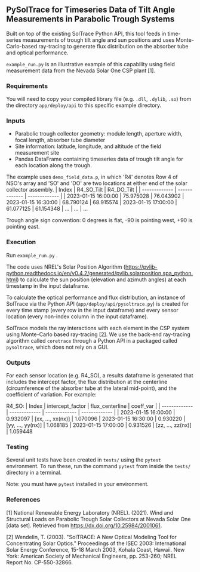 ## PySolTrace for Timeseries Data of Tilt Angle Measurements in Parabolic Trough Systems

Built on top of the existing SolTrace Python API, this tool feeds in time-series measurements of trough tilt angle and sun positions and uses Monte-Carlo-based ray-tracing to generate flux distribution on the absorber tube and optical performance.


`example_run.py` is an illustrative example of this capability using field measurement data from the Nevada Solar One CSP plant [1].

### Requirements

You will need to copy your compiled library file (e.g. `.dll`, `.dylib`, `.so`) from the directory `app/deploy/api` to this specific example directory.

### Inputs

- Parabolic trough collector geometry: module length, aperture width, focal length, absorber tube diameter
- Site information: latitude, longitude, and altitude of the field measurement site
- Pandas DataFrame containing timeseries data of trough tilt angle for each location along the trough. 


The example uses `demo_field_data.p`, in which 'R4' denotes Row 4 of NSO's array and 'SO' and 'DO' are two locations at either end of the solar collector assembly.
  | Index | R4_SO_Tilt | R4_DO_Tilt | 
  | ------------- | ------------- | ------------- | 
  | 2023-01-15 16:00:00  | 75.975028 | 76.043902 
  | 2023-01-15 16:30:00  | 68.790124 | 68.915574
  | 2023-01-15 17:00:00  | 61.077125 | 61.154348
  | ... | ... | ...

 
Trough angle sign convention: 0 degrees is flat, -90 is pointing west, +90 is pointing east.

### Execution

Run `example_run.py` .

The code uses NREL's Solar Position Algorithm (https://pvlib-python.readthedocs.io/en/v0.4.2/generated/pvlib.solarposition.spa_python.html) to calculate the sun position (elevation and azimuth angles) at each timestamp in the input dataframe.


To calculate the optical performance and flux distribution, an instance of SolTrace via the Python API (`app/deploy/api/pysoltrace.py`) is created for every time stamp (every row in the input dataframe) and every sensor location (every non-index column in the input dataframe).


SolTrace models the ray interactions with each element in the CSP system using Monte-Carlo based ray-tracing [2]. We use the back-end ray-tracing algorithm called `coretrace` through a Python API in a packaged called `pysoltrace`, which does not rely on a GUI.

### Outputs
For each sensor location (e.g. R4_SO), a results dataframe is generated that includes the intercept factor, the flux distribution at the centerline (circumference of the absorber tube at the lateral mid-point), and the coefficient of variation. For example:

  R4_SO:
  | Index | intercept_factor | flux_centerline | coeff_var |
  | ------------- | ------------- | ------------- | ------------- |
  | 2023-01-15 16:00:00  | 0.932097 | [xx, ..., xx(nx)] | 1.070096
  | 2023-01-15 16:30:00  | 0.930220 | [yy, ..., yy(nx)] | 1.068185
  | 2023-01-15 17:00:00  | 0.931526 | [zz, ..., zz(nx)] | 1.059448

### Testing
Several unit tests have been created in `tests/` using the `pytest` environment. To run these, run the command `pytest` from inside the `tests/` directory in a terminal. 

Note: you must have `pytest` installed in your environment.

### References
[1] National Renewable Energy Laboratory (NREL). (2021). Wind and Structural Loads on Parabolic Trough Solar Collectors at Nevada Solar One [data set].  Retrieved from https://dx.doi.org/10.25984/2001061.

[2] Wendelin, T. (2003). "SolTRACE: A New Optical Modeling Tool for Concentrating Solar Optics." Proceedings of the ISEC 2003: International Solar Energy Conference, 15-18 March 2003, Kohala Coast, Hawaii. New York: American Society of Mechanical Engineers, pp. 253-260; NREL Report No. CP-550-32866.
